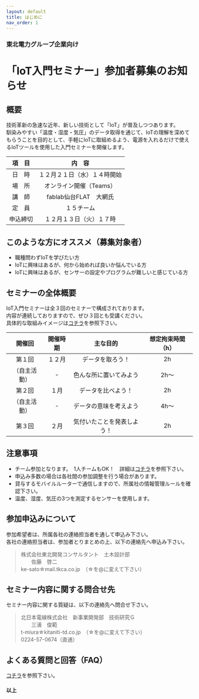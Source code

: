 ```yaml
---
layout: default
title: はじめに
nav_order: 1
---
```


### 東北電力グループ企業向け
# 「IoT入門セミナー」参加者募集のお知らせ


## 概要
技術革新の急速な近年、新しい技術として「IoT」が普及しつつあります。  
馴染みやすい「温度・湿度・気圧」のデータ取得を通じて、IoTの理解を深めてもらうことを目的として、手軽にIoTに取組めるよう、電源を入れるだけで使えるIoTツールを使用した入門セミナーを開催します。

| 項　目 | 内　容 |
| :------------: | :------------: |
| 日　時  | １２月２１日（水）１４時開始 |
| 場　所 | オンライン開催（Teams） |
| 講　師 | fablab仙台FLAT　大網氏 |
| 定　員 | １５チーム |
| 申込締切 | １２月１３日（火）１７時  |



## このような方にオススメ（募集対象者）
- 職種問わずIoTを学びたい方
- IoTに興味はあるが、何から始めれば良いか悩んでいる方
- IoTに興味はあるが、センサーの設定やプログラムが難しいと感じている方

## セミナーの全体概要
IoT入門セミナーは全３回のセミナーで構成されております。  
内容が連続しておりますので、ぜひ３回とも受講ください。  
具体的な取組みイメージは[コチラ](https://fablabsendai.github.io/iotws2022/01-timeline.html "コチラ")を参照下さい。  

| 開催回 | 開催時期 | 主な目的 | 想定拘束時間（h） |
| :------------: | :------------: | :------------: | :------------: |
| 第１回 | １２月 | データを取ろう！ | 2h |
| （自主活動） | - | 色んな所に置いてみよう | 2h～ |
| 第２回 | １月 | データを比べよう！ | 2h |
| （自主活動） | - | データの意味を考えよう | 4h～ |
| 第３回 | ２月 | 気付いたことを発表しよう！ | 2h |


## 注意事項
- チーム参加となります。　1人チームもOK！　詳細は[コチラ](https://fablabsendai.github.io/iotws2022/02-join-as-team.html "コチラ")を参照下さい。
- 申込み多数の場合は各社間の参加調整を行う場合があります。
- 貸与するモバイルルーターで通信しますので、所属社の情報管理ルールを確認下さい。
- 温度、湿度、気圧の3つを測定するセンサーを使用します。

## 参加申込みについて
参加希望者は、所属各社の連絡担当者を通して申込み下さい。  
各社の連絡担当者は、参加者とりまとめの上、以下の連絡先へ申込み下さい。  
> 株式会社東北開発コンサルタント　土木設計部<br>
> 　　佐藤　啓二<br>
>  ke-sato☆mail.tkca.co.jp　（☆を@に変えて下さい）


## セミナー内容に関する問合せ先
セミナー内容に関する質疑は、以下の連絡先へ問合せ下さい。  
> 北日本電線株式会社　新事業開発部　技術研究Ｇ<br>
> 　　三浦　俊範<br>
> t-miura☆kitaniti-td.co.jp　（☆を@に変えて下さい）<br>
> 0224-57-0674（直通）

## よくある質問と回答（FAQ）
[コチラ](https://fablabsendai.github.io/iotws2022/06-faq.html "コチラ")を参照下さい。

#### 以上
